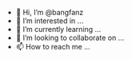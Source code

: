 - 👋 Hi, I’m @bangfanz
- 👀 I’m interested in ...
- 🌱 I’m currently learning ...
- 💞️ I’m looking to collaborate on ...
- 📫 How to reach me ...

<!---
bangfanz/bangfanz is a ✨ special ✨ repository because its `README.md` (this file) appears on your GitHub profile.
You can click the Preview link to take a look at your changes.
--->

